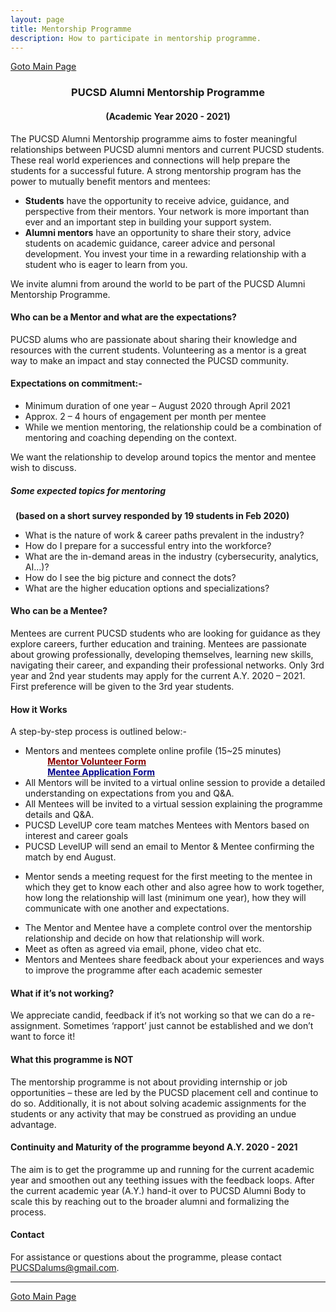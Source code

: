 ```yaml
---
layout: page
title: Mentorship Programme
description: How to participate in mentorship programme.
---
```

<p><a href=".index.html" target="_top">Goto Main Page</a></p>

<p><!--StartFragment --></p>
<h3 style="text-align: center;">PUCSD Alumni Mentorship Programme</h3>
<h4 style="text-align: center;">(Academic Year 2020 - 2021)</h4>
<p><!--EndFragment --></p>

The PUCSD Alumni Mentorship programme aims to foster meaningful relationships between PUCSD alumni mentors and current PUCSD students. These real world experiences and connections will help prepare the students for a successful future. 
A strong mentorship program has the power to mutually benefit mentors and mentees:
- **Students** have the opportunity to receive advice, guidance, and perspective from their mentors. Your network is more important than ever and an important step in building your support system. 
- **Alumni mentors** have an opportunity to share their story, advice students on academic guidance, career advice and personal development. You invest your time in a rewarding relationship with a student who is eager to learn from you.

We invite alumni from around the world to be part of the PUCSD Alumni Mentorship Programme.


#### Who can be a Mentor and what are the expectations?

PUCSD alums who are passionate about sharing their knowledge and resources with the current students. Volunteering as a mentor is a great way to make an impact and stay connected the PUCSD community. 
 
#### Expectations on commitment:-
- Minimum duration of one year – August 2020 through April 2021  
- Approx. 2 – 4 hours of engagement per month per mentee  
-  While we mention mentoring, the relationship could be a combination of mentoring and coaching depending on the context.  
         
We want the relationship to develop around topics the mentor and mentee wish to discuss. 

##### Some expected topics for mentoring 
&nbsp;&nbsp;__(based on a short survey responded by 19 students in Feb 2020)__

* What is the nature of work & career paths prevalent in the industry?  
* How do I prepare for a successful entry into the workforce?  
* What are the in-demand areas in the industry (cybersecurity, analytics, AI…)?  
* How do I see the big picture and connect the dots?  
* What are the higher education options and specializations?  

#### Who can be a Mentee?
 Mentees are current PUCSD students who are looking for guidance as they explore careers, further education and training. Mentees are passionate about growing professionally, developing themselves, learning new skills, navigating their career, and expanding their professional networks. Only 3rd year and 2nd year students may apply for the current A.Y. 2020 – 2021. First preference will be given to the 3rd year students. 
#### How it Works
A step-by-step process is outlined below:-
+ Mentors and mentees complete online profile (15~25 minutes)  
     &nbsp;&nbsp;&nbsp;&nbsp;&nbsp;&nbsp;&nbsp;&nbsp;&nbsp;[<span style="color: darkred">__Mentor Volunteer Form__</span>](https://forms.gle/uLF17ER5WoSx2zCA7)  
    &nbsp;&nbsp;&nbsp;&nbsp;&nbsp;&nbsp;&nbsp;&nbsp;&nbsp;[<span style="color: darkblue">__Mentee Application Form__</span>](https://forms.gle/38ERBmS54LXFc85V9)  
+ All Mentors will be invited to a virtual online session to provide a detailed understanding on expectations from you and Q&A. 
+  All Mentees will be invited to a virtual session explaining the programme details and Q&A.
+ PUCSD LevelUP core team matches Mentees with Mentors based on interest and career goals
+ PUCSD LevelUP will send an email to Mentor & Mentee confirming the match by end August.  
-  Mentor sends a meeting request for the first meeting to the mentee in which they get to know each other and also agree how to work together, how long the relationship will last (minimum one year), how they will communicate with one another and expectations.
+ The Mentor and Mentee have a complete control over the mentorship relationship and decide on how that relationship will work. 
+  Meet as often as agreed via email, phone, video chat etc. 
+ Mentors and Mentees share feedback about your experiences and ways to improve the programme after each academic semester

#### What if it’s not working?
We appreciate candid, feedback if it’s not working so that we can do a re-assignment. Sometimes ‘rapport’ just cannot be established and we don’t want to force it!

#### What this programme is NOT
The mentorship programme is not about providing internship or job opportunities – these are led by the PUCSD placement cell and continue to do so. Additionally, it is not about solving academic assignments for the students or any activity that may be construed as providing an undue advantage. 
 
#### Continuity and Maturity of the programme beyond A.Y. 2020 - 2021
The aim is to get the programme up and running for the current academic year and smoothen out any teething issues with the feedback loops. After the current academic year (A.Y.) hand-it over to PUCSD Alumni Body to scale this by reaching out to the broader alumni and formalizing the process. 

#### Contact
For assistance or questions about the programme, please contact PUCSDalums@gmail.com. 

---
<p><a href=".index.html" target="_top">Goto Main Page</a></p>
